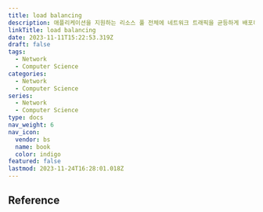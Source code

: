 ```yaml
---
title: load balancing
description: 애플리케이션을 지원하는 리소스 풀 전체에 네트워크 트래픽을 균등하게 배포하는 방법
linkTitle: load balancing
date: 2023-11-11T15:22:53.319Z
draft: false
tags:
  - Network
  - Computer Science
categories:
  - Network
  - Computer Science
series:
  - Network
  - Computer Science
type: docs
nav_weight: 6
nav_icon:
  vendor: bs
  name: book
  color: indigo
featured: false
lastmod: 2023-11-24T16:28:01.018Z
---
```


## Reference
